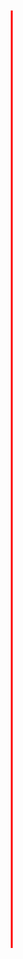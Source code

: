<svg width="300" height="1600">
  <line x1="250" y1="50" x2="250" y2="1550" style="stroke:red; stroke-width:3;" />
</svg>
